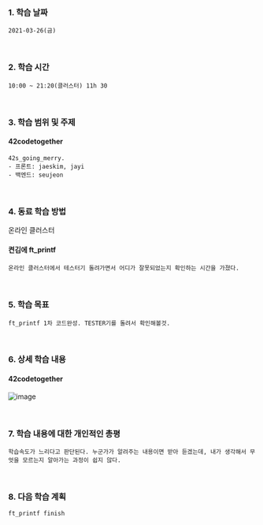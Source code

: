 ### 1. 학습 날짜
    2021-03-26(금)
​
### 2. 학습 시간
    10:00 ~ 21:20(클러스터) 11h 30
​
### 3. 학습 범위 및 주제     
#### 42codetogether <br>
    42s_going_merry.
    - 프론트: jaeskim, jayi 
    - 백엔드: seujeon
​
### 4. 동료 학습 방법
온라인 클러스터

#### 켠김에 ft_printf
    온라인 클러스터에서 테스터기 돌려가면서 어디가 잘못되었는지 확인하는 시간을 가졌다. 
​
### 5. 학습 목표
    ft_printf 1차 코드완성. TESTER기를 돌려서 확인해볼것.
​
### 6. 상세 학습 내용
#### 42codetogether
![image](https://user-images.githubusercontent.com/65284056/112633719-0d4ae380-8e7d-11eb-9641-5fea41b58c3a.png)

​
### 7. 학습 내용에 대한 개인적인 총평
    학습속도가 느리다고 판단된다. 누군가가 알려주는 내용이면 받아 듣겠는데, 내가 생각해서 무엇을 모르는지 알아가는 과정이 쉽지 않다.
​
### 8. 다음 학습 계획
    ft_printf finish
